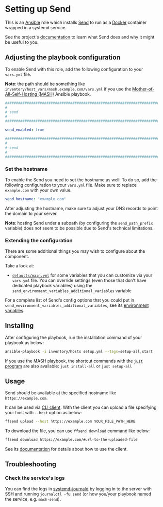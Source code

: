 <!--
SPDX-FileCopyrightText: 2020 - 2024 MDAD project contributors
SPDX-FileCopyrightText: 2020 - 2024 Slavi Pantaleev
SPDX-FileCopyrightText: 2020 Aaron Raimist
SPDX-FileCopyrightText: 2020 Chris van Dijk
SPDX-FileCopyrightText: 2020 Dominik Zajac
SPDX-FileCopyrightText: 2020 Mickaël Cornière
SPDX-FileCopyrightText: 2022 François Darveau
SPDX-FileCopyrightText: 2022 Julian Foad
SPDX-FileCopyrightText: 2022 Warren Bailey
SPDX-FileCopyrightText: 2023 Antonis Christofides
SPDX-FileCopyrightText: 2023 Felix Stupp
SPDX-FileCopyrightText: 2023 Pierre 'McFly' Marty
SPDX-FileCopyrightText: 2024 - 2025 Suguru Hirahara

SPDX-License-Identifier: AGPL-3.0-or-later
-->

# Setting up Send

This is an [Ansible](https://www.ansible.com/) role which installs [Send](https://github.com/timvisee/send) to run as a [Docker](https://www.docker.com/) container wrapped in a systemd service.

See the project's [documentation](https://github.com/timvisee/send/blob/master/README.md) to learn what Send does and why it might be useful to you.

## Adjusting the playbook configuration

To enable Send with this role, add the following configuration to your `vars.yml` file.

**Note**: the path should be something like `inventory/host_vars/mash.example.com/vars.yml` if you use the [Mother-of-All-Self-Hosting (MASH)](https://github.com/mother-of-all-self-hosting/mash-playbook) Ansible playbook.

```yaml
########################################################################
#                                                                      #
# send                                                                 #
#                                                                      #
########################################################################

send_enabled: true

########################################################################
#                                                                      #
# send                                                                 #
#                                                                      #
########################################################################
```

### Set the hostname

To enable the Send you need to set the hostname as well. To do so, add the following configuration to your `vars.yml` file. Make sure to replace `example.com` with your own value.

```yaml
send_hostname: "example.com"
```

After adjusting the hostname, make sure to adjust your DNS records to point the domain to your server.

**Note**: hosting Send under a subpath (by configuring the `send_path_prefix` variable) does not seem to be possible due to Send's technical limitations.

### Extending the configuration

There are some additional things you may wish to configure about the component.

Take a look at:

- [`defaults/main.yml`](../defaults/main.yml) for some variables that you can customize via your `vars.yml` file. You can override settings (even those that don't have dedicated playbook variables) using the `send_environment_variables_additional_variables` variable

For a complete list of Send's config options that you could put in `send_environment_variables_additional_variables`, see its [environment variables](https://github.com/timvisee/send/blob/master/docs/docker.md#environment-variables).

## Installing

After configuring the playbook, run the installation command of your playbook as below:

```sh
ansible-playbook -i inventory/hosts setup.yml --tags=setup-all,start
```

If you use the MASH playbook, the shortcut commands with the [`just` program](https://github.com/spantaleev/matrix-docker-ansible-deploy/blob/master/docs/just.md) are also available: `just install-all` or `just setup-all`

## Usage

Send should be available at the specified hostname like `https://example.com`.

It can be used via [CLI client](https://github.com/timvisee/ffsend). With the client you can upload a file specifying your host with `--host` option as below:

```sh
ffsend upload --host https://example.com YOUR_FILE_PATH_HERE
```

To download the file, you can use `ffsend download` command like below:

```sh
ffsend download https://example.com/#url-to-the-uploaded-file
```

See its [documentation](https://github.com/timvisee/ffsend/blob/master/README.md) for details about how to use the client.

## Troubleshooting

### Check the service's logs

You can find the logs in [systemd-journald](https://www.freedesktop.org/software/systemd/man/systemd-journald.service.html) by logging in to the server with SSH and running `journalctl -fu send` (or how you/your playbook named the service, e.g. `mash-send`).
